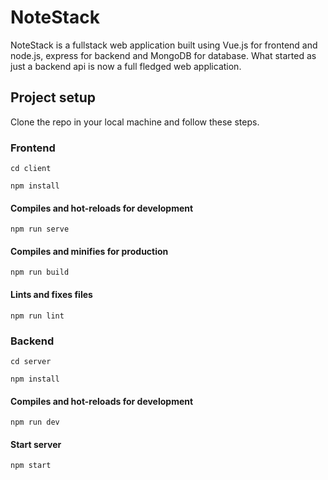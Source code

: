 # NoteStack
NoteStack is a fullstack web application built using Vue.js for frontend and node.js, express for backend and MongoDB for database.
What started as just a backend api is now a full fledged web application.

## Project setup

Clone the repo in your local machine and follow these steps.

### Frontend 
``` 
cd client
```

```
npm install
```

#### Compiles and hot-reloads for development
```
npm run serve
```

#### Compiles and minifies for production
```
npm run build
```

#### Lints and fixes files
```
npm run lint
```

### Backend
``` 
cd server
```

```
npm install
```

#### Compiles and hot-reloads for development
```
npm run dev
```

#### Start server
```
npm start
```
